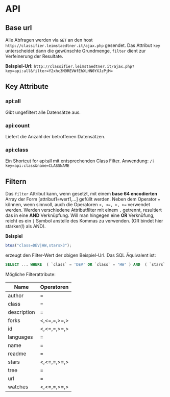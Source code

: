 # API

## Base url

Alle Abfragen werden via `GET` an den host `http://classifier.leimstaedtner.it/ajax.php` gesendet. Das Attribut `key` unterscheidet dann die gewünschte Grundmenge, `filter` dient zur Verfeinerung der Resultate.

**Beispiel-Url:**
`http://classifier.leimstaedtner.it/ajax.php?key=api:all&filter=Y2xhc3M9REVWfEhXLHN0YXJzPjM=`

## Key Attribute

### api:all

Gibt ungefiltert alle Datensätze aus.

### api:count

Liefert die Anzahl der betroffenen Datensätzen.

### api:class

Ein Shortcut for api:all mit entsprechenden Class Filter. Anwendung:
`/?key=api:class&name=CLASSNAME`

## Filtern

Das `filter` Attribut kann, wenn gesetzt, mit einem **base 64 encodierten** Array der Form [attribut1=wert1,...] gefüllt werden. Neben dem Operator `=` können, wenn sinnvoll, auch die Operatoren `<, <=, >, >=` verwendet werden.
Werden verschiedene Attributfilter mit einem `,` getrennt, resultiert das in eine **AND** Verknüpfung. Will man hingegen eine **OR** Verknüfung, reicht es ein `|` Symbol anstelle des Kommas zu verwenden. (OR bindet hier stärker(!) als AND).

**Beispiel**
```javascript 
btoa("class=DEV|HW,stars>3");
```
erzeugt den Filter-Wert der obigen Beispiel-Url. Das SQL Äquivalent ist:

```sql
SELECT ... WHERE  ( `class` = 'DEV' OR `class` = 'HW' ) AND  ( `stars` > '3' )
```

Mögliche Filterattribute:
<table>
	<thead>
		<tr>
			<th>Name</th>
			<th>Operatoren</th>
		</tr>
	</thead>
	<tbody>
		<tr>
			<td>author</td>
			<td>=</td>
		</tr>
		<tr>
			<td>class</td>
			<td>=</td>
		</tr>
		<tr>
			<td>description</td>
			<td>=</td>
		</tr>
		<tr>
			<td>forks</td>
			<td><,<=,=,>=,></td>
		</tr>
		<tr>
			<td>id</td>
			<td><,<=,=,>=,></td>
		</tr>
		<tr>
			<td>languages</td>
			<td>=</td>
		</tr>
		<tr>
			<td>name</td>
			<td>=</td>
		</tr>
		<tr>
			<td>readme</td>
			<td>=</td>
		</tr>
		<tr>
			<td>stars</td>
			<td><,<=,=,>=,></td>
		</tr>
		<tr>
			<td>tree</td>
			<td>=</td>
		</tr>
		<tr>
			<td>url</td>
			<td>=</td>
		</tr>
		<tr>
			<td>watches</td>
			<td><,<=,=,>=,></td>
		</tr>
	</tbody>
</table>
